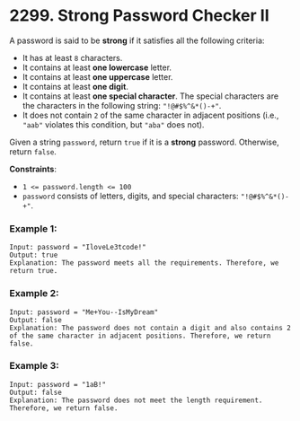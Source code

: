 # 2299. Strong Password Checker II

A password is said to be **strong** if it satisfies all the following criteria:

- It has at least `8` characters.
- It contains at least **one lowercase** letter.
- It contains at least **one uppercase** letter.
- It contains at least **one digit**.
- It contains at least **one special character**. The special characters are the characters in the following string: `"!@#$%^&*()-+"`.
- It does not contain `2` of the same character in adjacent positions (i.e., `"aab"` violates this condition, but `"aba"` does not).

Given a string `password`, return `true` if it is a **strong** password. Otherwise, return `false`.

**Constraints**:
- `1 <= password.length <= 100`
- `password` consists of letters, digits, and special characters: `"!@#$%^&*()-+"`.

### Example 1:
```
Input: password = "IloveLe3tcode!"
Output: true
Explanation: The password meets all the requirements. Therefore, we return true.
```

### Example 2:
```
Input: password = "Me+You--IsMyDream"
Output: false
Explanation: The password does not contain a digit and also contains 2 of the same character in adjacent positions. Therefore, we return false.
```

### Example 3:
```
Input: password = "1aB!"
Output: false
Explanation: The password does not meet the length requirement. Therefore, we return false.
```

